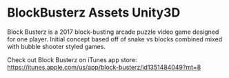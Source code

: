 # BlockBusterz Assets Unity3D


Block Busterz is a 2017 block-busting arcade puzzle video game designed for one player.
Initial concept based off of snake vs blocks combined mixed with bubble shooter styled games.

Check out Block Busterz on iTunes app store:
https://itunes.apple.com/us/app/block-busterz/id1351484049?mt=8

